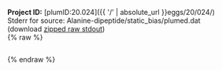 **Project ID:** [plumID:20.024]({{ '/' | absolute_url }}eggs/20/024/)  
Stderr for source:  Alanine-dipeptide/static_bias/plumed.dat   
(download [zipped raw stdout](plumed.dat.plumed_master.stdout.txt.zip))  
{% raw %}
<pre>
</pre>
{% endraw %}
